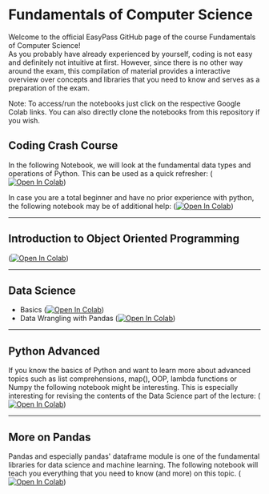 # Fundamentals of Computer Science

Welcome to the official EasyPass GitHub page of the course Fundamentals of Computer Science! <br>
As you probably have already experienced by yourself, coding is not easy and definitely not intuitive at first. However, since there is no other way around the exam, this compilation of material provides a interactive overview over concepts and libraries that you need to know and serves as a preparation of the exam.<br>

Note: To access/run the notebooks just click on the respective Google Colab links. You can also directly clone the notebooks from this repository if you wish.

## Coding Crash Course
In the following Notebook, we will look at the fundamental data types and operations of Python. This can be used as a quick refresher:
([![Open In Colab](https://colab.research.google.com/assets/colab-badge.svg)](https://colab.research.google.com/github/WahlerP/csfundamentals-hsg/blob/master/Coding_Crashcourse.ipynb))


In case you are a total beginner and have no prior experience with python, the following notebook may be of additional help:
([![Open In Colab](https://colab.research.google.com/assets/colab-badge.svg)](https://colab.research.google.com/github/WahlerP/csfundamentals-hsg/blob/master/code00_Python_Introduction.ipynb))

---
## Introduction to Object Oriented Programming

([![Open In Colab](https://colab.research.google.com/assets/colab-badge.svg)](https://colab.research.google.com/github/WahlerP/csfundamentals-hsg/blob/master/OOP.ipynb))

---
## Data Science

- Basics ([![Open In Colab](https://colab.research.google.com/assets/colab-badge.svg)](https://colab.research.google.com/github/WahlerP/csfundamentals-hsg/blob/master/Data_Science.ipynb))
- Data Wrangling with Pandas ([![Open In Colab](https://colab.research.google.com/assets/colab-badge.svg)](https://colab.research.google.com/github/WahlerP/csfundamentals-hsg/blob/master/Data_Wrangling_with_Pandas.ipynb))

---

## Python Advanced
If you know the basics of Python and want to learn more about advanced topics such as list comprehensions, map(), OOP, lambda functions or Numpy the following notebook might be interesting. This is especially interesting for revising the contents of the Data Science part of the lecture:
([![Open In Colab](https://colab.research.google.com/assets/colab-badge.svg)](https://colab.research.google.com/github/WahlerP/csfundamentals-hsg/blob/master/code02_Python_4_DS.ipynb))

---

## More on Pandas

Pandas and especially pandas' dataframe module is one of the fundamental libraries for data science and machine learning. The following notebook will teach you everything that you need to know (and more) on this topic.
([![Open In Colab](https://colab.research.google.com/assets/colab-badge.svg)](https://colab.research.google.com/github/WahlerP/csfundamentals-hsg/blob/master/code03_Series_and_DataFrame.ipynb))




